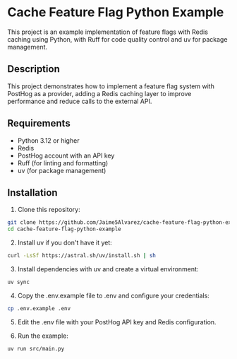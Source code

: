 # Cache Feature Flag Python Example

This project is an example implementation of feature flags with Redis caching using Python, with Ruff for code quality control and uv for package management.

## Description

This project demonstrates how to implement a feature flag system with PostHog as a provider, adding a Redis caching layer to improve performance and reduce calls to the external API.

## Requirements

- Python 3.12 or higher
- Redis
- PostHog account with an API key
- Ruff (for linting and formatting)
- uv (for package management)

## Installation

1. Clone this repository:

```bash
git clone https://github.com/Jaime5Alvarez/cache-feature-flag-python-example.git
cd cache-feature-flag-python-example
```

2. Install uv if you don't have it yet:

```bash
curl -LsSf https://astral.sh/uv/install.sh | sh
```

3. Install dependencies with uv and create a virtual environment:

```bash
uv sync
```

4. Copy the .env.example file to .env and configure your credentials:

```bash
cp .env.example .env
```

5. Edit the .env file with your PostHog API key and Redis configuration.

6. Run the example:

```bash
uv run src/main.py
```